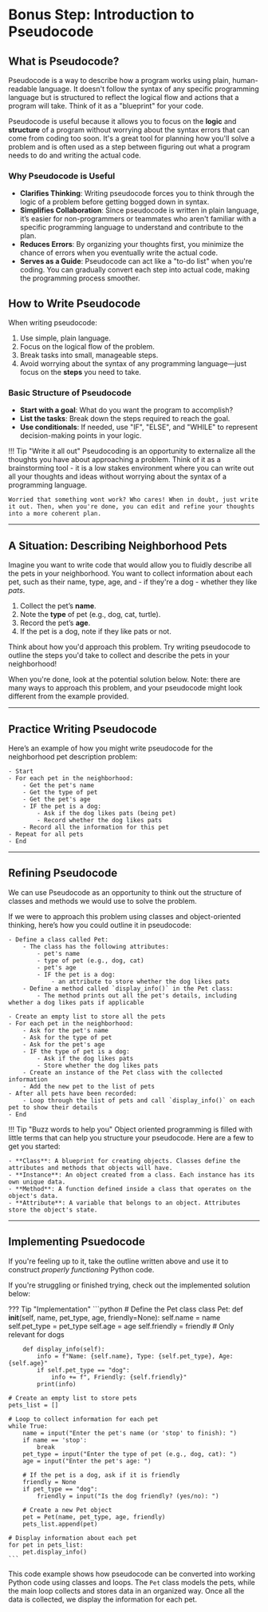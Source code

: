 # Bonus Step: Introduction to Pseudocode

## What is Pseudocode?

Pseudocode is a way to describe how a program works using plain, human-readable language. It doesn't follow the syntax of any specific programming language but is structured to reflect the logical flow and actions that a program will take. Think of it as a "blueprint" for your code.

Pseudocode is useful because it allows you to focus on the **logic** and **structure** of a program without worrying about the syntax errors that can come from coding too soon. It's a great tool for planning how you'll solve a problem and is often used as a step between figuring out what a program needs to do and writing the actual code.

### Why Pseudocode is Useful

- **Clarifies Thinking**: Writing pseudocode forces you to think through the logic of a problem before getting bogged down in syntax.
- **Simplifies Collaboration**: Since pseudocode is written in plain language, it’s easier for non-programmers or teammates who aren't familiar with a specific programming language to understand and contribute to the plan.
- **Reduces Errors**: By organizing your thoughts first, you minimize the chance of errors when you eventually write the actual code.
- **Serves as a Guide**: Pseudocode can act like a "to-do list" when you're coding. You can gradually convert each step into actual code, making the programming process smoother.

## How to Write Pseudocode

When writing pseudocode:
1. Use simple, plain language.
2. Focus on the logical flow of the problem.
3. Break tasks into small, manageable steps.
4. Avoid worrying about the syntax of any programming language—just focus on the **steps** you need to take.

### Basic Structure of Pseudocode

- **Start with a goal**: What do you want the program to accomplish?
- **List the tasks**: Break down the steps required to reach the goal.
- **Use conditionals**: If needed, use "IF", "ELSE", and "WHILE" to represent decision-making points in your logic.

!!! Tip "Write it all out"
    Pseudocoding is an opportunity to externalize all the thoughts you have about approaching a problem. Think of it as a brainstorming tool - it is a low stakes environment where you can write out all your thoughts and ideas without worrying about the syntax of a programming language.

    Worried that something wont work? Who cares! When in doubt, just write it out. Then, when you're done, you can edit and refine your thoughts into a more coherent plan.
---

## A Situation: Describing Neighborhood Pets

Imagine you want to write code that would allow you to fluidly describe all the pets in your neighborhood. You want to collect information about each pet, such as their name, type, age, and - if they're a dog - whether they like *pats*.

1. Collect the pet’s **name**.
2. Note the **type** of pet (e.g., dog, cat, turtle).
3. Record the pet’s **age**.
4. If the pet is a dog, note if they like pats or not.

Think about how you'd approach this problem. Try writing pseudocode to outline the steps you'd take to collect and describe the pets in your neighborhood!

When you're done, look at the potential solution below. Note: there are many ways to approach this problem, and your pseudocode might look different from the example provided.

---

## Practice Writing Pseudocode

Here’s an example of how you might write pseudocode for the neighborhood pet description problem:

```
- Start
- For each pet in the neighborhood:
    - Get the pet's name
    - Get the type of pet
    - Get the pet's age
    - IF the pet is a dog:
        - Ask if the dog likes pats (being pet)
        - Record whether the dog likes pats
    - Record all the information for this pet
- Repeat for all pets
- End
```

---

## Refining Pseudocode

We can use Pseudocode as an opportunity to think out the structure of classes and methods we would use to solve the problem.

If we were to approach this problem using classes and object-oriented thinking, here’s how you could outline it in pseudocode:

```
- Define a class called Pet:
    - The class has the following attributes:
        - pet's name
        - type of pet (e.g., dog, cat)
        - pet's age
        - IF the pet is a dog:
            - an attribute to store whether the dog likes pats
    - Define a method called `display_info()` in the Pet class:
        - The method prints out all the pet's details, including whether a dog likes pats if applicable

- Create an empty list to store all the pets
- For each pet in the neighborhood:
    - Ask for the pet's name
    - Ask for the type of pet
    - Ask for the pet's age
    - IF the type of pet is a dog:
        - Ask if the dog likes pats
        - Store whether the dog likes pats
    - Create an instance of the Pet class with the collected information
    - Add the new pet to the list of pets
- After all pets have been recorded:
    - Loop through the list of pets and call `display_info()` on each pet to show their details
- End
```

!!! Tip "Buzz words to help you"
    Object oriented programming is filled with little terms that can help you structure your pseudocode. Here are a few to get you started:

    - **Class**: A blueprint for creating objects. Classes define the attributes and methods that objects will have.
    - **Instance**: An object created from a class. Each instance has its own unique data.
    - **Method**: A function defined inside a class that operates on the object's data.
    - **Attribute**: A variable that belongs to an object. Attributes store the object's state.
    
---

## Implementing Psuedocode

If you're feeling up to it, take the outline written above and use it to construct *properly functioning* Python code.

If you're struggling or finished trying, check out the implemented solution below:

??? Tip "Implementation"
    ```python
    # Define the Pet class
    class Pet:
        def __init__(self, name, pet_type, age, friendly=None):
            self.name = name
            self.pet_type = pet_type
            self.age = age
            self.friendly = friendly  # Only relevant for dogs

        def display_info(self):
            info = f"Name: {self.name}, Type: {self.pet_type}, Age: {self.age}"
            if self.pet_type == "dog":
                info += f", Friendly: {self.friendly}"
            print(info)

    # Create an empty list to store pets
    pets_list = []

    # Loop to collect information for each pet
    while True:
        name = input("Enter the pet's name (or 'stop' to finish): ")
        if name == 'stop':
            break
        pet_type = input("Enter the type of pet (e.g., dog, cat): ")
        age = input("Enter the pet's age: ")

        # If the pet is a dog, ask if it is friendly
        friendly = None
        if pet_type == "dog":
            friendly = input("Is the dog friendly? (yes/no): ")

        # Create a new Pet object
        pet = Pet(name, pet_type, age, friendly)
        pets_list.append(pet)

    # Display information about each pet
    for pet in pets_list:
        pet.display_info()
    ```

This code example shows how pseudocode can be converted into working Python code using classes and loops. The `Pet` class models the pets, while the main loop collects and stores data in an organized way. Once all the data is collected, we display the information for each pet.